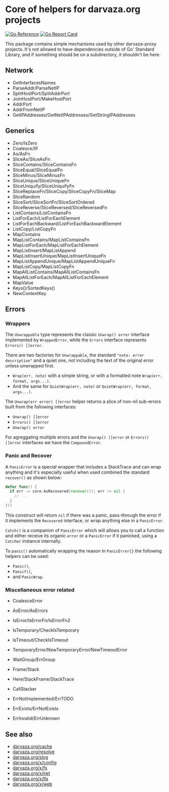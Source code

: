 # Core of helpers for darvaza.org projects

[![Go Reference][godoc-badge]][godoc]
[![Go Report Card][goreport-badge]][goreport]

This package contains simple mechanisms used by other darvaza-proxy projects.
It's not allowed to have dependencies outside of Go' Standard Library, and if something
should be on a subdirectory, it shouldn't be here.

[godoc]: https://pkg.go.dev/darvaza.org/core
[godoc-badge]: https://pkg.go.dev/badge/darvaza.org/core.svg
[goreport]: https://goreportcard.com/report/darvaza.org/core
[goreport-badge]: https://goreportcard.com/badge/darvaza.org/core

## Network

* GetInterfacesNames
* ParseAddr/ParseNetIP
* SplitHostPort/SplitAddrPort
* JoinHostPort/MakeHostPort
* AddrPort
* AddrFromNetIP
* GetIPAddresses/GetNetIPAddresses/GetStringIPAddresses

## Generics

* Zero/IsZero
* Coalesce/IIf
* As/AsFn
* SliceAs/SliceAsFn
* SliceContains/SliceContainsFn
* SliceEqual/SliceEqualFn
* SliceMinus/SliceMinusFn
* SliceUnique/SliceUniqueFn
* SliceUniquify/SliceUniquifyFn
* SliceReplaceFn/SliceCopy/SliceCopyFn/SliceMap
* SliceRandom
* SliceSort/SliceSortFn/SliceSortOrdered
* SliceReverse/SliceReversed/SliceReversedFn
* ListContains/ListContainsFn
* ListForEach/ListForEachElement
* ListForEachBackward/ListForEachBackwardElement
* ListCopy/ListCopyFn
* MapContains
* MapListContains/MapListContainsFn
* MapListForEach/MapListForEachElement
* MapListInsert/MapListAppend
* MapListInsertUnique/MapListInsertUniqueFn
* MapListAppendUnique/MapListAppendUniqueFn
* MapListCopy/MapListCopyFn
* MapAllListContains/MapAllListContainsFn
* MapAllListForEach/MapAllListForEachElement
* MapValue
* Keys()/SortedKeys()
* NewContextKey

## Errors

### Wrappers

The `Unwrappable` type represents the classic `Unwrap() error` interface implemented
by `WrappedError`, while the `Errors` interface represents `Errors() []error`.

There are two factories for `Unwrappable`, the standard `"note: error description"` and a
quiet one, not including the text of the original error unless unwrapped first.

* `Wrap(err, note)` with a simple string, or with a formatted note `Wrap(err, format, args...)`.
* And the same for `QuietWrap(err, note)` or `QuietWrap(err, format, args...)`.

The `Unwrap(err error) []error` helper returns a slice of non-nil sub-errors built
from the following interfaces:
* `Unwrap() []error`
* `Errors() []error`
* `Unwrap() error`

For agreggating multiple errors and the `Unwrap() []error` or `Errors() []error` interfaces
we have the `CompoundError`.

### Panic and Recover

A `PanicError` is a special wrapper that includes a StackTrace and can wrap anything
and it's especially useful when used combined the standard `recover()` as shown below:

```go
defer func() {
  if err := core.AsRecovered(recover()); err != nil {
    // ...
  }
}()
```

This construct will return `nil` if there was a panic, pass-through the error if it implements
the `Recovered` interface, or wrap anything else in a `PanicError`.

`Catch()` is a companion of `PanicError` which will allows you to call a function and
either receive its organic `error` or a `PanicError` if it panicked, using a `Catcher`
instance internally.

To `panic()` automatically wrapping the reason in `PanicError{}` the following helpers
can be used:

* `Panic()`,
* `Panicf()`,
* and `PanicWrap`.

### Miscellaneous error related

* CoalesceError
* AsError/AsErrors
* IsError/IsErrorFn/IsErrorFn2
* IsTemporary/CheckIsTemporary
* IsTimeout/CheckIsTimeout
* TemporaryError/NewTemporaryError/NewTimeoutError
* WaitGroup/ErrGroup
* Frame/Stack
* Here/StackFrame/StackTrace
* CallStacker

* ErrNotImplemented/ErrTODO
* ErrExists/ErrNotExists
* ErrInvalid/ErrUnknown

## See also

* [darvaza.org/cache](https://pkg.go.dev/darvaza.org/cache)
* [darvaza.org/resolve](https://pkg.go.dev/darvaza.org/resolve)
* [darvaza.org/slog](https://pkg.go.dev/darvaza.org/slog)
* [darvaza.org/x/config](https://pkg.go.dev/darvaza.org/x/config)
* [darvaza.org/x/fs](https://pkg.go.dev/darvaza.org/x/fs)
* [darvaza.org/x/net](https://pkg.go.dev/darvaza.org/x/net)
* [darvaza.org/x/tls](https://pkg.go.dev/darvaza.org/x/tls)
* [darvaza.org/x/web](https://pkg.go.dev/darvaza.org/x/web)
